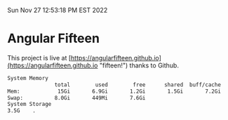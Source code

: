 Sun Nov 27 12:53:18 PM EST 2022

# Angular Fifteen


This project is live at [https://angularfifteen.github.io](https://angularfifteen.github.io "fifteen!") thanks to Github.

```bash
System Memory
               total        used        free      shared  buff/cache   available
Mem:            15Gi       6.9Gi       1.2Gi       1.5Gi       7.2Gi       6.6Gi
Swap:          8.0Gi       449Mi       7.6Gi
System Storage
3.5G	.
```
